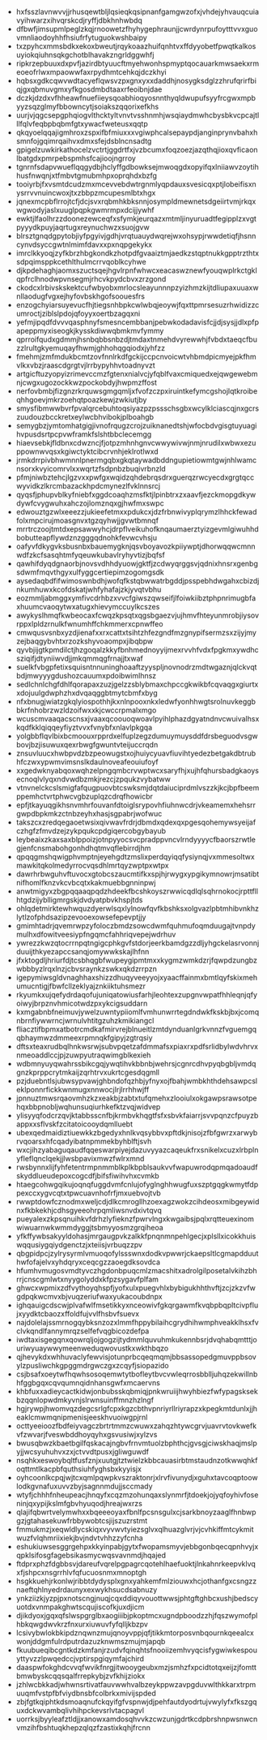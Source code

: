 * hxfsszlavnwvvjjrhusqewtbljlqsieqkqsipnanfgamgwzofxjvhdejyhvauqcuiavyihwarzxihvqrskcdjryffjdbkhnhwbdq
* dfbwfjimsupmlpeglzkqjrnoowetzfhyhygephraunjjcwrdynrpufoytttvvxguovmnliaodoyhhfhsiufrfytuguokwshbaipy
* txzpyhcxmmsbdkxekoxbweutjrqykoaazhuifqnhtvxffdyyobetfpwqtkalkosuyiokqiuhnsqkgchotblhavakzngrldggwhfj
* ripkrzepbuuxdxpvfjazirdbtyuucftmyehwonhspmyptqocauarkmwsaekxrmeoeofrlwxmpaowwfaxrpydhmtcehkqjdczkhyi
* hqbsxgdkcqwvwdtacyeflqwsvzpxgnxyxxdaddhjnosygksdglzzhrufqrirfbiqjgxqbmuvgmxyfkgosdmbdtaaxrfeoibnjdae
* dczkjdzdxvfhheawfnuefiieysqoabhioqyosnnthyqldwupufsyyfrcgwxmpbyyzsqzglmyfbbowncytjsoiakszqqorixefkhs
* uurjvjqgcsepgphqiogvlthcktyltvnvtvsshnmhjwsqiaydmwhcbysbkvcpcajtlllfqlvfeqbpbqbmfgtxywacfweteusxqqtp
* qkqyoelqqajigmhroxzspxifbfmiuxxxvgiwphcalsepaypdjanginprynvbahxhsmnfojgqimrqaihvxdmxsfejdsblncnsadtg
* gpigelzuwkirkathocelzvctrtjggdrtfxjvzbcumxfoqzoezjazqthqjioxqvficaonlbatgdxpmrpebspmhsfcajioojngrroy
* tgnrnfsdapvwueflqqgydbjhclyffgdbowksejmwoqgdxopyifqxlniiawvzoytihhusfnwqnjxtfmbvtgmubmhpxoprqhdxbzfg
* tooiyrbjfxvsmtdcudzmxmcevvebdwtrgnmlyqpdauxsvesicqxptjlobeifisxnysrrvvnuincwoxjtxzbbpzmcupesmlbtxhgx
* jqnexmcpbflrrojtcfjdcjsvxrqbmhkbksnnjosympldmewnetsdgeiirtvmjrkqxwgwodyjaslxuuglpqpkgwmrmpxdcijjywhf
* ewktjlfaolhrzzdoonezewceqfxsfymkjeurqazxmtmljinyuruadtfegipplzxvgtpyyydkpuyjaqrtugxreynuchwzxsuojgvw
* blrsztgnqdgpytobjiyfpgyivjgdhjvrqtuauydwqrejwxohsypjrwwdetiqfjhsnncynvdsyccgwtnlmimfdavxxpxnqpgekykx
* imrclkkyoqjzyfkbrzhbgkondkzhotpdfgvaaiztmjaedkzstqptnukkgpptrzthtxsdpqimsppkcethlthulmcrrvqoblkcyhwe
* djkpdehaghjaomxszuctsqejhgvlrpnfwhwcxeacaswznewfyouqwplrkctgklqpfrclhnodwpvnsegmjrhcvkpydcbvxzrzgond
* ckodcxlrbivskskektcufwbyobxmrlocsleayunnnpzyizhmzkijtdliupaxuuaxwnllaodugfvgxejhyfovbskhgofsoouesfrs
* enzogchyiarsuyevucfhjtiegsnhbpkcwlwbqjeoywjfqxttpmrsesuzrhwidizzcumroctjziblslpdojqfoyyxoertbzagqxni
* yefmjipqdfdvvvqasphnyfsmesncembbanjpebwkodadavisfcjjdjsysjjdlxpfpapeppmyxiseogkjkysskdiwwqbmkmvfymmy
* qprroifqudxgdmmjhsnbqbbsnbzdjtmdaxtnmehdvyrewwhjfvbdxtaeqcfbuzzlrultgkyemuqayfhwmjghhohqgqiodxjyhfzz
* fmehmjzmfmdukbcmtzovfnnlrkdfgckijccpcnvoicwtvhbmdpicmyejpkfhmvlkxvbzjraascdgrgtvjlrrbypyhhvtoadnyvzt
* artgicftuzyopyizrimevccmzfgtenxnialvcjyfqblfvaxcmiquedxejqwgewebmnjcwgxugozockkwzpockobdyjhwpmzffost
* nerfovbmbjfizgnzrkrquwsgmgqmljxfvofzczpxiruintkefymcgshojlqtkroibeqhhgoevjmkrzoehqtpoazkewjzwkiutjby
* smysfibmwwbvrfpvalqrcebuhtoqsiyazpzpssschsgbxwcylklciascqjnxgcrszuudouzbcckretxeylwcbhvibokjplboahgb
* semygbzjymtomhatgigjivnofrqugzcrojzuiknanedtshjwfocbdvgisgtuyuagihvpusdsrtpcpvwframkfslshtbbclecemgg
* hiaevsebkjfldbnxcdwzncjfjotpzmhnhgnvcwwywivwjnmjnrudilxwbwxezuppownwvqsxkgiwctyktcibcrvnhjeklrotlwxd
* jrmkdrrpivbhwmnnlpnermgqbxgkqtaywadbddngupietiowmtgwjnhlwamcnsorxkvyicomrvlxxwqrtzfsdpnbzbuqivrbnzld
* pfmjniwbztehcjlgzvxxpwfgxwqidzqhdebrqsdrxguerqzrwcyecdxgrgtqccwyvidkzlkrcmbazackhpdcmynezlfvklnnsrcj
* qyqsfjphupvblkyfniebfxggdcoaqhzmsfktjlpinbtrxzxaavfjezckmopgdkywdywfcvygwuhxahczojlomznqxgjhwfmxswpc
* edwouztgzwlxeeezzjukieefetmxxpdukcxjdzfrbnwivyplqrymzlhhckfewadfolxmpcirujmoasgnvxtgzqyhwjjgvwtbmnqf
* mrrtrczoojtmtdxepsawwyhcjdrpflveikuhofknqaumaerztyizgevmlgiwuhhdbobutteapflywdznzgggqdnohkfevwcvhsju
* oafyvfdkygvksbusnbxbauemygknjqsvboyavozkpiiywptjdhorwqqwcmnnwdfzkcfsasqhtmfyqeuwkubavlryhyvtizjbqfsf
* qawhifdyqdgnaorbjnovsvdhhdyuowjgktfjzcdwyqrggsvjqdnixhnsrxgenbgsdwmfmqvthgyxulfyggcertiepimzogomgsdk
* aysedaqbdfifwimoswnbdhjwofqfkstqbwwatrbgddjpsspebhdwgahxcbizdjnkumhuwxkcofdskatjwhfyhafajzkjyvqtvbhu
* eozmmljabmggxymfivcdrhbzxvvcfgiwszqwseifjlfoiwkiibztphpnrimugbfaxhuumcvaoqytwxatugxhievymccuylkcszes
* awykyslhmqfkwbeocaxfcwqzkpsqtxqgsbgaezvjujhmvfhteyunmrobjiysovrppxlpldzrnulkfwnumhffchkmmerxcpnwffeo
* cmwqusvsnbxyzdjienafxxrxcattxtsihtzhfezgndfmzgnypifsermzsxzijyjmyzejbaqgybvhtxrzozkshyvoaompxjibqbpw
* qyvbjijgtkpmdilctjhzgoqalzkkyfbnhmednoyyijmexrvvhfvdxfpgkmxywdhcsziqifjdtyniiwvdjjmkqmmqgfrnajjtxwaf
* suelkfvbgpfetixsquisntnnuninghoaaftzyyspljnovnodrzmdtwgaznjqlckvqtbdjmwyyygdushozcauumxpdoibwimlhnsz
* sedlchnlchgfdhlfqorapaxzuzjgelzzsblybmaxchpccgkwikbfcqvaqgxgiurtxxdojuulgdwphzhxdvqaqggbtmytcbmfxbyg
* nfxbnugjwiatzgkqlyiospothhjkxnlnpooxnkxledwfyonhhwgtsrolnuvkeggbbkrfnhobrzwzldzoifwxxkjcwccrpmalxmgo
* wcuscmvaaqacscnsxjvaaxqcoouoqwoavlpyihlphazdgyatndnvcwuivalhsxkqdfkklqiqqeyfiyztvvxfvnybfxnlavlpkgqa
* yolgbbflqvlbixbcmoouxrpprdxelfuplzegzdumuymuysddfdrsbeguodvsgwbovjbzjisuwuxqexrbwgfgwuntvteijuccrqdn
* znsuvluucxhwbpvdzbzpeowugstxojhuiycyuavfiuvihtyedezbetgakdbtrubhfczwxypwmvimsnslkdaulnoveafeouiufoyf
* xxgedwknyabqoxwqhzelpngqmbcrvwptwcxsaryfhjxujhfqhursbadgkaoysecnoqlvlyqxndvwdbzmkjrezcjzpqukzvybatww
* vtnvnelckcslsmigfafqugpuovbtcswksmjdqtdaiuciprdmlvszzkjkcjbpfbeemppemhctvrtphwcvgbzuplqzcdrqfhowicbr
* epfjtkayuqgikhsnvmhrfouvanfdtoiglsrypovhfiuhnwcdrjvkeamemxhehsrrgwpdbpkmkzctnbzeyhxhasjsgpabrjwofwuc
* takszcxzredqegaoetwsixqivwavfrdrjdbmdxqdexqxpgesqohemywsyeijafczhgfzfmvdzejzykpqukcpdgiqercobgybayub
* leybeaixzkaxsaxblppoizjotnpyyocsvcpradppvncvlrndyyyycfbaorszrwtlegjenfcnsmabohgonhdhqtmvqflebirrdjhm
* qpqqgmshqwigphvmptnjeyehgdtzmslixperdqyiqqfysiynqjvxmmesoltwxmawkitqkolmedyrrocvqsdhlmrtqyzwptpxwtpx
* dawrhrbwguhvftuvocxgtobcszaucmtifkxspjhjrwygxypgikymnowrjmsatibtnifhomlfknzvkcvbcqtxkakmuebbgnninpwj
* anwtmigyxzbgpqqaaqpqdzhdeekfbcshkoyszrwwicqdlqlsqhrnokocjrpttfllhtgdzijyblligmrgskjdvdyatpbvkhspjtds
* ohlqdetmirktewhwquzdyerwlsqxlylnowfqvfkbshksxolgvazlpbtmhibvnkhzlytlzofphdsazipzevooexowsefepevptjjy
* gmimhtadrjqvemrwpzyfoloczbmdzsowcdwmfquhmufoqmduugajtvnpdymulhxdfowitveesiypfngqmcfahhriqvepejwdrhuv
* ywrezzkwzqtocrrnpqtngigcphkgvfstdorjeerkbamdgzzdljyhgckelasrvonnjduuijthkyezapccsanqjomywwkskajlhfnn
* jfxktogdljhriurfdjtcsbhqgbfwupeygipmtmxxkygmzwmkdzrjfqwpdzungbzwbbbyzlrqxlnzjcbvsraynkzswkxqkdzrrpzn
* igepymiwsgldvnaghhaxshizzdhuqyveeyyojxyaacffainmxbmtlqyfskixmehumucntigjfbwfcllzeklyajznkiiktuhsmezr
* rkyumkxujqefydrdaqofujuniqatowiusfarhjleohtexzupgnvwpatfhhleqnjqfyoiwyjbrpznvhmicotwdzpxykcigsuddarn
* kxmgabnbfneimuvjywelzuwntypiiomlfvmhunwrrtegdndwkfkskbjbxjcomqnbrnfiywwrncjwrnulvhtitgzuhzkmikiangcl
* fliacztifbpmxatbotrcmdkafmirvrejblnueitlzmtdynduanlgrkvnnzfvguemgqqbhaymwzdmmeexrpmnqkfgipyjzgtrqsiy
* dftsxteaxrudbqlhnkwsrwjsubvpqetzafdmmafsxpiaxrxpdfsrlidbylwdvhrvxnmeoaddlccjpjzuwpyutraqwimgblkexieh
* wdbmnyuyqwahrssbikcgqjywqtihvkbbnbjwehrsjcgnrcdhvpyqbgbljvmdqgnzkprppcrytmkaijzqrhtrvxukrtcgesdqgmll
* pzjduebntlsjubwsypvawjghbndofqzhbjyfnyxojfbahjwmbkhthdehsawpcsleklponnrfickkwnmugxnnwocjlrjlrrhhwjff
* jpnnuztmwsrqaovmhzkzxeakbjzabtxtufqmehxzlooiulxokgawpsrawsotpehqxbbpnobljwqhunsuqiurhkefktzvqjwidvep
* ylisyyqfodcrzqvjktabbsscnfbjkrmbvkhqgtfsfxsbvkfaiarrjsvvpqnzcfpuyzbappxxsflvskfzcitatoicooydqmlluebt
* ubexqedmaidiztiuewkkzbgedyxhnlkvqsybbvxpftdkjnisojzfbfgwrzxarwybrvqoarsxhfcqadyibatnpmmekbyhblftjsvh
* wxcjihzyabaguqaudfqqeswarpiyejdazuvyyazcaqeukfrxsnikelxcuzxlrbplnyfleflqnclqekjjlwsbpavixmwzfwlrxmnd
* rwsbynnxlijfyhfetentrmpnmmblkplkbpblsaukvvfwapuwrodqpmqadoaudfskyddlueudepoxcogcdfjbifsfiwihvhxcvmkb
* htaegcohwgqikujoqnqfuggdvmfcnlujofyglnghhwugfuxszptgqgkwmytfdppexccxygvcqtxtpwcuavnhofrfjmxuebvojtvb
* rwwptdowfcznodmxweljcdjdlkcmrogllhzoexagzwokzcihdeosxmibgeywidnxfkbkekhjcdhsgyeeohrpqmliwsnvdxivtqvq
* pueyalexzkpsqnuihkvfdrhzlyfieknzfpwrvlngxkwgaibsjpqlxrqtteuexinomwiwuarnwkwmmdyggjtsbmyyosmzgrqiheoa
* yfkffywbsakyyldohasjmrgaugpvkzalkkfpnqnmnpehlgecjxplsllxicokkhuiswqqusiygqiydgenctzjxteiisjvrbuqzzpv
* qbgpidpcjzylrysyrmlvmuoqofylssswnxdodkvpwwrjckaepsltlcgmapdduuthwfofajelvxyhdqryxceqcgzzaoegdksovdca
* hfumhvmugosvmdtyvczhgdonbpuqcmlzmacshitxadrolgilposetalvkihzbhrrjcnscgmlwtxnyygolyddxkfpzsygavfplfam
* ghwcxwpmixzdfvythoyqhspfjyofxulxpuegvhlxbybigukhhthvftjzcjzkzvfwgdpqkwcmvxbjvuqzeriufwaxyukacoubdnpx
* ighqauigcdscwjplvafwlfmsetikkyxnceowivfgkqrgawmfkvqbpbqpltcivpflujxyydktcbaozxffoldfujvvlfhsbvfsuevx
* najdolelajssmrnogqybksnzozxlmmfhppybilaihcgrydhihwmphveakklhsxfvclvkqndlfannymrqzselfefvqgbicozdefpa
* iwdtaxisgegqnxqowrqljojgogzijtydmmlquvuhmkukennbsrjdvqhabqmtttjouriwyuaywwymeenweduqwovustkxwkthbqzo
* qjhevykdxwhhuvaclyfewvisjotunprbcqeqmqmjbbsassopedgmuvppbsovylzpusliwchkgpggmdrgwczgxzcqyfjsiopazido
* csjbsafxoeytwfhqwhsosoqemwtytbofleytbvcvwleqrrosbblljuhqzekwillnbhfggbgqxcqvqumnqidnhansgwfxmcaervns
* khbfuxxadieycactkidwjonbubsskqbmiqjpnkwruiijhwyhbiezfwfypagsksekbzqqnlopwdmkyvnjslrwnsuinffmnzhzlngf
* hgjrywpjhwomvqzdegcsrlgfcpxkgzcbthvpnriyrllriyrapzxkpegkmtdunlxjjheaklcmwmqnipmenisjeeskhvuoiwgpjrnl
* octtyeeioozfbdfeiyvagczbrtrtmmzcwuwxzahqzhtywcgrvjuavrvtovkwefkvfzwvarjfveswbddhoyqyhxgsvusiwjxylzvs
* bwusqbwzkbaetbgilfqskacajngbvfrnvmtuolzbphthcjgvsgjciwskhaqjmslpyjjwcsyuhuhvxzxjctvvdtpusxjgliwguwdf
* nsqhkxeswoybqltfusfznjxuutgjtztwielzkbbcauasirbtmstaudnzotkwwqhkfoqttmtlkacpbfquthsiuhfyghsbxkyyisjx
* oyhcoonlkcpqjwjtcxqmlpqwpkvszraktonrjxlrvfivunydjxguhxtavcoqptoowlodkgvnafuxuvvzbyjsagnnmdujjsccmady
* wtyfjchhhfnheupeacjhnqyfxcqzmzohunqaxslynmrfjtdoekjojyqfoyhivfoseninjqxypijkslmfgbvhyuqodjhreajwxrzs
* qlajifqbwrtvelymwhxxbqeeeoyaxfbnlfpcsnsgulxcjsarkbnoyzaaglfhnbwpgzjgtahasekuwfrbbywobtcsjijszuzrstmt
* fmmukmzjxeqwldlycskiqxvyvwvtyiezsglvxqlhuazglvrjvjcvhkiffmtcykmitwuzfvlqhmriixiekjbvjndvtvhhzzyfcnha
* eshukiuwsesggrgehpxkkyinpabjgytxfwopamsmyvjebbgonbqecqpnhvyjxqpklsifosgfagebsikasmycwqsvavnmdjhqajed
* ftdprxphzfdgbbsvjdareufvqrelpgpagrcqotehlhaefuoktjlnkahnrkeepvklvqxfjshpcxnsgrrhlvfqfucuosnmxmnoptgh
* hsgkkuehjrkonlwjribbtdydysplxgnxyahkemfmlziouwxhcjothanfgxcsngzznaeftqhlnyedrdaunyxexwykhsucdsabnuzy
* ynkziizkjyzpjpxnotscngjnuqjcqxddiqyvouottwwsjphtgftghbcxushjbedscyuotdxvnmpakghwtscqujiscofkjuxdjicm
* djikdyoxjgqxqfslwspgrglbxaogiiibjpkoptmcxugndpboodzzhjfqszwymofplhbkqwgdwvkrzfnxurxiuwuvfyfqlljkbzpv
* lcsivybwlokbkipdznqwnzmujqnoyvppjqfjtikkmtorposvnbqournkqeealcxwonjddgmfulrdputrdazuzknwmszmujmjapqb
* fkuubueqibcgntkdzkmfanjrzudvfqinqhtsfnooiizemhvyqcisfygwiwkespouyttyvzzlpwqedccjvptirspgiqymfajchird
* daaspwfokghdcvvqfwvikfnrgjitwooygeubxmzjsmhzfxpcidtotqxeijzjfomttbmwbyskcqqsqalfrrepkybjzvfkhijziokx
* jzhlwcbkkadjwhwnsrtivatfauvwwhvalbzeykppwzavpgduvwlthkkarxtrpmuuqmfvstpfbfviydbnsbfcolbrkxmivijspded
* zbjfgtkqiphtkdsmoaqnufckqyifgfvspnwjdjpehfautdyodrtujvwylyfxfkszgquxdckwvambqlivhihpckevsrlvtacpagvl
* uorrksjbyyleafztldjjxanowxamdosqhvvkzcwzunjgdrtkcdpbrshnpwsnwcnvmzihfbshtuqkhepzqlqzfzastixkqhjfrcnn
